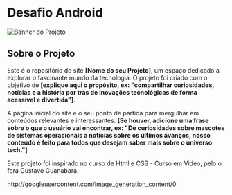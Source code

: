 # Desafio Android

![Banner do Projeto](https://placehold.co/1200x400/2ecc71/ffffff?text=Curiosidades+de+Tecnologia)

## Sobre o Projeto

Este é o repositório do site **[Nome do seu Projeto]**, um espaço dedicado a explorar o fascinante mundo da tecnologia. O projeto foi criado com o objetivo de **[explique aqui o propósito, ex: "compartilhar curiosidades, notícias e a história por trás de inovações tecnológicas de forma acessível e divertida"]**.

A página inicial do site é o seu ponto de partida para mergulhar em conteúdos relevantes e interessantes. **[Se houver, adicione uma frase sobre o que o usuário vai encontrar, ex: "De curiosidades sobre mascotes de sistemas operacionais a notícias sobre os últimos avanços, nosso conteúdo é feito para todos que desejam saber mais sobre o universo tech."]**

Este projeto foi inspirado no curso de Html e CSS - Curso em Video, pelo o fera Gustavo Guanabara.

http://googleusercontent.com/image_generation_content/0
